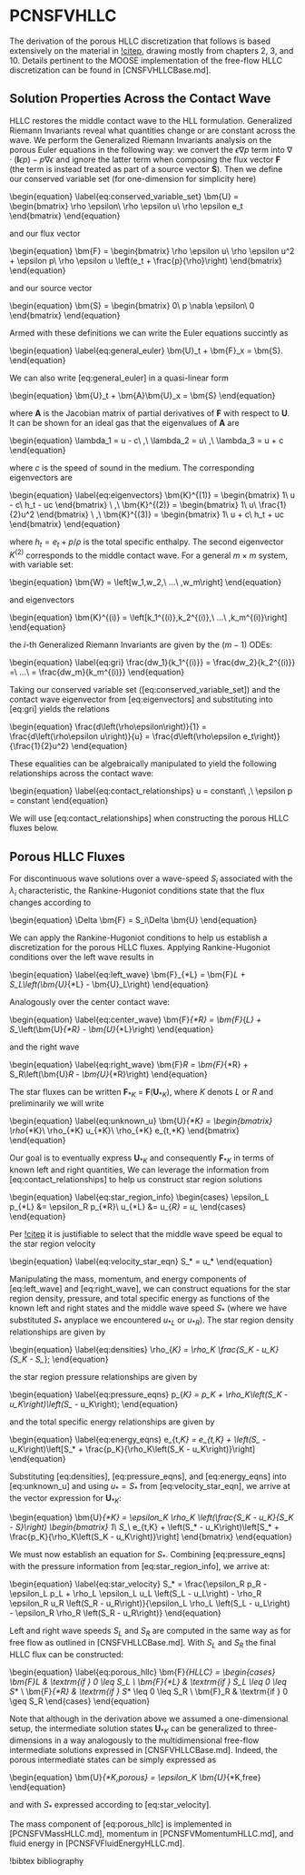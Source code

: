 # PCNSFVHLLC

The derivation of the porous HLLC discretization that follows is based
extensively on the material in [!citep](toro2009riemann), drawing mostly from
chapters 2, 3, and 10. Details pertinent to the MOOSE
implementation of the free-flow
HLLC discretization can be found in [CNSFVHLLCBase.md].

## Solution Properties Across the Contact Wave

HLLC restores the middle contact wave to the HLL formulation. Generalized
Riemann Invariants reveal what quantities change or are constant across the
wave. We perform the Generalized Riemann Invariants analysis on the porous Euler
equations in the following way: we convert the $\epsilon \nabla p$ term into $\nabla
\cdot\left(\bm{I}\epsilon p\right) - p \nabla \epsilon$ and ignore the latter
term when composing the flux vector $\bm{F}$ (the term is instead treated as
part of a source vector $\bm{S}$). Then we define our conserved variable set
(for one-dimension for simplicity here)

\begin{equation}
\label{eq:conserved_variable_set}
\bm{U} =
\begin{bmatrix}
\rho \epsilon\\
\rho \epsilon u\\
\rho \epsilon e_t
\end{bmatrix}
\end{equation}

and our flux vector

\begin{equation}
\bm{F} =
\begin{bmatrix}
\rho \epsilon u\\
\rho \epsilon u^2 + \epsilon p\\
\rho \epsilon u  \left(e_t + \frac{p}{\rho}\right)
\end{bmatrix}
\end{equation}

and our source vector

\begin{equation}
\bm{S} =
\begin{bmatrix}
0\\
p \nabla \epsilon\\
0
\end{bmatrix}
\end{equation}

Armed with these definitions we can write the Euler equations succintly as

\begin{equation}
\label{eq:general_euler}
\bm{U}_t + \bm{F}_x = \bm{S}.
\end{equation}

We can also write [eq:general_euler] in a quasi-linear form

\begin{equation}
\bm{U}_t + \bm{A}\bm{U}_x = \bm{S}
\end{equation}

where $\bm{A}$ is the Jacobian matrix of partial derivatives of $\bm{F}$ with
respect to $\bm{U}$. It can be shown for an ideal gas that the eigenvalues of $\bm{A}$ are

\begin{equation}
\lambda_1 = u - c\ ,\ \lambda_2 = u\ ,\ \lambda_3 = u + c
\end{equation}

where $c$ is the speed of sound in the medium. The corresponding eigenvectors
are

\begin{equation}
\label{eq:eigenvectors}
\bm{K}^{(1)} =
\begin{bmatrix}
1\\
u - c\\
h_t - uc
\end{bmatrix}
\ ,\ \bm{K}^{(2)} =
\begin{bmatrix}
1\\
u\\
\frac{1}{2}u^2
\end{bmatrix}
\ ,\ \bm{K}^{(3)} =
\begin{bmatrix}
1\\
u + c\\
h_t + uc
\end{bmatrix}
\end{equation}

where $h_t = e_t + p/\rho$ is the total specific enthalpy. The second
eigenvector $K^{(2)}$ corresponds to the middle contact wave. For a general $m
\times m$ system, with variable set:

\begin{equation}
\bm{W} = \left[w_1,w_2,\ ...\ ,w_m\right]
\end{equation}

and eigenvectors

\begin{equation}
\bm{K}^{(i)} = \left[k_1^{(i)},k_2^{(i)},\ ...\ ,k_m^{(i)}\right]
\end{equation}

the $i\text{-th}$
Generalized Riemann Invariants are given by the $\left(m - 1\right)$ ODEs:

\begin{equation}
\label{eq:gri}
\frac{dw_1}{k_1^{(i)}} = \frac{dw_2}{k_2^{(i)}} =\ ...\ = \frac{dw_m}{k_m^{(i)}}
\end{equation}

Taking our conserved variable set ([eq:conserved_variable_set]) and the contact
wave eigenvector from [eq:eigenvectors] and substituting into [eq:gri] yields
the relations

\begin{equation}
\frac{d\left(\rho\epsilon\right)}{1} = \frac{d\left(\rho\epsilon u\right)}{u} =
\frac{d\left(\rho\epsilon e_t\right)}{\frac{1}{2}u^2}
\end{equation}

These equalities can be algebraically manipulated to yield the following
relationships across the contact wave:

\begin{equation}
\label{eq:contact_relationships}
u = constant\ ,\ \epsilon p = constant
\end{equation}

We will use [eq:contact_relationships] when constructing the porous HLLC fluxes
below.

## Porous HLLC Fluxes

For discontinuous wave solutions over a wave-speed $S_i$ associated with the
$\lambda_i$ characteristic, the Rankine-Hugoniot conditions state that the flux
changes according to

\begin{equation}
\Delta \bm{F} = S_i\Delta \bm{U}
\end{equation}

We can apply the Rankine-Hugoniot conditions to help us establish a
discretization for the porous HLLC fluxes. Applying Rankine-Hugoniot conditions
over the left wave results in

\begin{equation}
\label{eq:left_wave}
\bm{F}_{*L} = \bm{F}_L + S_L\left(\bm{U}_{*L} - \bm{U}_L\right)
\end{equation}

Analogously over the center contact wave:

\begin{equation}
\label{eq:center_wave}
\bm{F}_{*R} = \bm{F}_{*L} + S_*\left(\bm{U}_{*R} - \bm{U}_{*L}\right)
\end{equation}

and the right wave

\begin{equation}
\label{eq:right_wave}
\bm{F}_R = \bm{F}_{*R} + S_R\left(\bm{U}_R - \bm{U}_{*R}\right)
\end{equation}

The star fluxes can be written $\bm{F}_{*K}$ = $\bm{F}\left(\bm{U}_{*K}\right)$,
where $K$ denots $L$ or $R$ and preliminarily we will write

\begin{equation}
\label{eq:unknown_u}
\bm{U}_{*K} =
\begin{bmatrix}
\rho_{*K}\\
\rho_{*K} u_{*K}\\
\rho_{*K} e_{t,*K}
\end{bmatrix}
\end{equation}

Our goal is to eventually express $\bm{U}_{*K}$ and consequently $\bm{F}_{*K}$ in terms of known left and right
quantities, We can leverage the information from [eq:contact_relationships] to help us
construct star region solutions

\begin{equation}
\label{eq:star_region_info}
\begin{cases}
\epsilon_L p_{*L} &= \epsilon_R p_{*R}\\
u_{*L} &= u_{*R} = u_*
\end{cases}
\end{equation}

Per [!citep](toro2009riemann) it is justifiable to select that the middle wave
speed be equal to the star region velocity

\begin{equation}
\label{eq:velocity_star_eqn}
S_* = u_*
\end{equation}

Manipulating the mass, momentum, and energy components of [eq:left_wave] and
[eq:right_wave], we can construct equations for the star region density, pressure, and
total specific energy as functions of the known left and right states and the middle wave
speed $S_*$ (where we have substituted $S_*$ anyplace we encountered $u_{*L}$ or
$u_{*R}$). The star region density relationships are given by

\begin{equation}
\label{eq:densities}
\rho_{*K} = \rho_K \frac{S_K - u_K}{S_K - S_*};
\end{equation}

the star region pressure relationships are given by

\begin{equation}
\label{eq:pressure_eqns}
p_{*K} = p_K + \rho_K\left(S_K - u_K\right)\left(S_* - u_K\right);
\end{equation}

and the total specific energy relationships are given by

\begin{equation}
\label{eq:energy_eqns}
e_{t,*K} = e_{t,K} + \left(S_* -
u_K\right)\left[S_* + \frac{p_K}{\rho_K\left(S_K - u_K\right)}\right]
\end{equation}

Substituting [eq:densities], [eq:pressure_eqns], and [eq:energy_eqns] into
[eq:unknown_u] and
using $u_* = S_*$ from [eq:velocity_star_eqn], we arrive at the vector
expression for $\bm{U}_{*K}$:

\begin{equation}
\bm{U}_{*K} = \epsilon_K \rho_K \left(\frac{S_K - u_K}{S_K - S_*}\right)
\begin{bmatrix}
1\\
S_*\\
e_{t,K} + \left(S_* -
u_K\right)\left[S_* + \frac{p_K}{\rho_K\left(S_K - u_K\right)}\right]
\end{bmatrix}
\end{equation}

We must now establish an equation for $S_*$. Combining [eq:pressure_eqns] with the pressure information from
[eq:star_region_info], we arrive at:

\begin{equation}
\label{eq:star_velocity}
S_* = \frac{\epsilon_R p_R - \epsilon_L p_L + \rho_L \epsilon_L u_L \left(S_L -
u_L\right) - \rho_R \epsilon_R u_R \left(S_R - u_R\right)}{\epsilon_L \rho_L
\left(S_L - u_L\right) - \epsilon_R \rho_R \left(S_R - u_R\right)}
\end{equation}

Left and right wave speeds $S_L$ and $S_R$ are computed in the same way as for
free flow as outlined in [CNSFVHLLCBase.md]. With $S_L$ and $S_R$ the final HLLC
flux can be constructed:

\begin{equation}
\label{eq:porous_hllc}
\bm{F}_{HLLC} =
\begin{cases}
\bm{F}_L & \textrm{if } 0 \leq S_L \\
\bm{F}_{*L} & \textrm{if } S_L \leq 0 \leq S_* \\
\bm{F}_{*R} & \textrm{if } S_* \leq 0 \leq S_R \\
\bm{F}_R & \textrm{if } 0 \geq S_R
\end{cases}
\end{equation}

Note that although in the derivation above we assumed a one-dimensional setup,
the intermediate solution states $\bm{U}_{*K}$ can be generalized to
three-dimensions in a way analogously to the multidimensional free-flow
intermediate solutions expressed in [CNSFVHLLCBase.md]. Indeed, the porous
intermediate states can be simply expressed as

\begin{equation}
\bm{U}_{*K,porous} = \epsilon_K \bm{U}_{*K,free}
\end{equation}

and with  $S_*$ expressed according to [eq:star_velocity].

The mass component of [eq:porous_hllc] is implemented in [PCNSFVMassHLLC.md],
momentum in [PCNSFVMomentumHLLC.md], and fluid energy in
[PCNSFVFluidEnergyHLLC.md].

!bibtex bibliography
